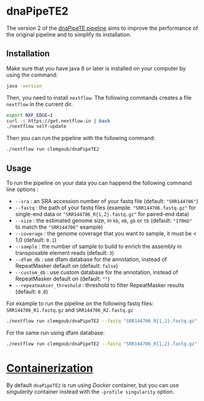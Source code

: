 # dnaPipeTE2

The version 2 of the [dnaPipeTE pipeline](https://github.com/clemgoub/dnaPipeTE) aims to improve the performance of the original pipeline and to simplify its installation.

## Installation

Make sure that you have java 8 or later is installed
on your computer by using the command:

```bash
java -version 
```

Then, you need to install `nextflow`.
The following commands creates a file `nextflow` in the current dir.

```bash
export NXF_EDGE=1
curl -s https://get.nextflow.io | bash
./nextflow self-update
```

Then you can run the pipeline with the following command:

```bash
./nextflow run clemgoub/dnaPipeTE2
```

## Usage

To run the pipeline on your data you can happend the following command line options :

- `--sra` : an SRA accession number of your fastq file (default: `"SRR144706"`)
- `--fastq` : the path of your fastq files (example: `"SRR144706.fastq.gz"` for single-end data or `"SRR144706_R{1,2}.fastq.gz"` for paired-end data)
- `--size` : the estimated genome size, in `kb`, `mb`, `gb` or `tb` (default: `"170mb"` to match the `"SRR144706"` example)
- `--coverage` : the genome coverage that you want to sample, it must be < 1.0 (default: `0.1`)
- `--sample` : the number of sample to build to enrich the assembly in transposable element reads (default: `3`)
- `--dfam_db` : use dfam database for the annotation, instead of RepeatMasker default on (default: `false`)
- `--custom_db` : use custom database for the annotation, instead of RepeatMasker default on (default: `""`)
- `--repeatmakser_threshold` : threshold to filter RepeatMasker results (default: `0.0`)

For example to run the pipeline on the following fastq files: `SRR144706_R1.fastq.gz` and `SRR144706_R2.fastq.gz`

```bash
./nextflow run clemgoub/dnaPipeTE2 --fastq "SRR144706_R{1,2}.fastq.gz" --size "170mb" --coverage 0.1
```

For the same run using dfam database:

```bash
./nextflow run clemgoub/dnaPipeTE2 --fastq "SRR144706_R{1,2}.fastq.gz" --size "170mb" --coverage 0.1 --dfam_db true
```

# [Containerization](https://en.wikipedia.org/wiki/OS-level_virtualization)

By default `dnaPipeTE2` is run using *Docker* container, but you can use *singularity* container instead with the `-profile singularity` option.




